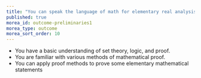 ```yaml
---
title: "You can speak the language of math for elementary real analysis."
published: true
morea_id: outcome-preliminaries1
morea_type: outcome
morea_sort_order: 10
---
```


  * You have a basic understanding of set theory, logic, and proof.
  * You are familiar with various methods of mathematical proof.
  * You can apply proof methods to prove some elementary mathematical statements

